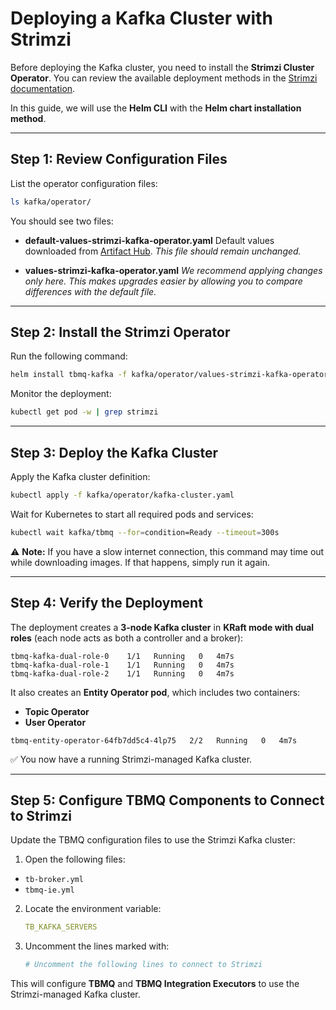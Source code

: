 # Deploying a Kafka Cluster with Strimzi

Before deploying the Kafka cluster, you need to install the **Strimzi Cluster Operator**.
You can review the available deployment methods in
the [Strimzi documentation](https://strimzi.io/docs/operators/latest/deploying#con-strimzi-installation-methods_str).

In this guide, we will use the **Helm CLI** with the **Helm chart installation method**.

---

## Step 1: Review Configuration Files

List the operator configuration files:

```bash
ls kafka/operator/
```

You should see two files:

* **default-values-strimzi-kafka-operator.yaml**
  Default values downloaded from [Artifact Hub](https://artifacthub.io/packages/helm/strimzi/strimzi-kafka-operator).
  *This file should remain unchanged.*

* **values-strimzi-kafka-operator.yaml**
  *We recommend applying changes only here. This makes upgrades easier by allowing you to compare differences with the
  default file.*

---

## Step 2: Install the Strimzi Operator

Run the following command:

```bash
helm install tbmq-kafka -f kafka/operator/values-strimzi-kafka-operator.yaml oci://quay.io/strimzi-helm/strimzi-kafka-operator --version 0.47.0
```

Monitor the deployment:

```bash
kubectl get pod -w | grep strimzi
```

---

## Step 3: Deploy the Kafka Cluster

Apply the Kafka cluster definition:

```bash
kubectl apply -f kafka/operator/kafka-cluster.yaml
```

Wait for Kubernetes to start all required pods and services:

```bash
kubectl wait kafka/tbmq --for=condition=Ready --timeout=300s
```

⚠️ **Note:** If you have a slow internet connection, this command may time out while downloading images. If that
happens, simply run it again.

---

## Step 4: Verify the Deployment

The deployment creates a **3-node Kafka cluster** in **KRaft mode with dual roles** (each node acts as both a controller
and a broker):

```text
tbmq-kafka-dual-role-0    1/1   Running   0   4m7s
tbmq-kafka-dual-role-1    1/1   Running   0   4m7s
tbmq-kafka-dual-role-2    1/1   Running   0   4m7s
```

It also creates an **Entity Operator pod**, which includes two containers:

* **Topic Operator**
* **User Operator**

```text
tbmq-entity-operator-64fb7dd5c4-4lp75   2/2   Running   0   4m7s
```

✅ You now have a running Strimzi-managed Kafka cluster.

---

## Step 5: Configure TBMQ Components to Connect to Strimzi

Update the TBMQ configuration files to use the Strimzi Kafka cluster:

1. Open the following files:

* `tb-broker.yml`
* `tbmq-ie.yml`

2. Locate the environment variable:

   ```yaml
   TB_KAFKA_SERVERS
   ```

3. Uncomment the lines marked with:

   ```yaml
   # Uncomment the following lines to connect to Strimzi
   ```

This will configure **TBMQ** and **TBMQ Integration Executors** to use the Strimzi-managed Kafka cluster.
